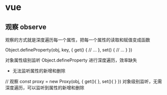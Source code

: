 # vue 


## 观察 observe
观察的方式就是深度遍历每一个属性，把每一个属性的读取和赋值变成函数

Object.defineProperty(obj, key, {
  get() {
    // ...
  },
  set() {
    // ...
  }
})

对象属性级别监听 
 Object.defineProperty 进行深度遍历，效率缺失
- 无法监听属性的新增和删除

// 观察
const proxy = new Proxy(obj, {
  get(){
  },
  set(){
  }
})
对象级别监听，无需深度遍历，可以监听到属性的新增和删除
